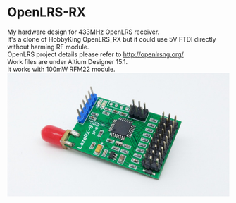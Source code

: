 # OpenLRS-RX
My hardware design for 433MHz OpenLRS receiver.<br />
It's a clone of HobbyKing OpenLRS_RX but it could use 5V FTDI directly without harming RF module. <br />
OpenLRS project details please refer to http://openlrsng.org/ <br />
Work files are under Altium Designer 15.1. <br />
It works with 100mW RFM22 module.<br />
![](https://github.com/LazemanCY/OpenLRS-RX/blob/master/RX9.jpg)

